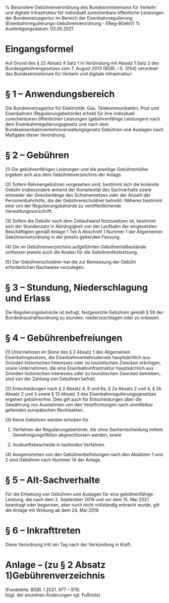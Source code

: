 % Besondere Gebührenverordnung des Bundesministeriums für Verkehr und digitale Infrastruktur für individuell zurechenbare öffentliche Leistungen der Bundesnetzagentur im Bereich der Eisenbahnregulierung  (Eisenbahnregulierungs-Gebührenverordnung - EReg-BGebV)
% Ausfertigungsdatum: 03.05.2021
 
# Eingangsformel

Auf Grund des § 22 Absatz 4 Satz 1 in Verbindung mit Absatz 1 Satz 2 des Bundesgebührengesetzes vom 7. August 2013 (BGBl. I S. 3154) verordnet das Bundesministerium für Verkehr und digitale Infrastruktur:

# § 1 – Anwendungsbereich

Die Bundesnetzagentur für Elektrizität, Gas, Telekommunikation, Post und Eisenbahnen (Regulierungsbehörde) erhebt für ihre individuell zurechenbaren öffentlichen Leistungen (gebührenfähige Leistungen) nach dem Eisenbahnregulierungsgesetz und nach dem Bundeseisenbahnverkehrsverwaltungsgesetz Gebühren und Auslagen nach Maßgabe dieser Verordnung.

# § 2 – Gebühren

(1) Die gebührenfähigen Leistungen und die jeweilige Gebührenhöhe ergeben sich aus dem Gebührenverzeichnis der Anlage.

(2) Sofern Rahmengebühren vorgesehen sind, bestimmt sich die konkrete Gebühr insbesondere anhand der Komplexität des Sachverhalts sowie entweder der Streckenlänge des Schienennetzes oder der Anzahl der Personenbahnhöfe, die der Gebührenschuldner betreibt. Näheres bestimmt eine von der Regulierungsbehörde zu veröffentlichende Verwaltungsvorschrift.

(3) Sofern die Gebühr nach dem Zeitaufwand festzusetzen ist, bestimmt sich der Stundensatz in Abhängigkeit von der Laufbahn der eingesetzten Beschäftigten gemäß Anlage 1 Teil A Abschnitt 1 Nummer 1 der Allgemeinen Gebührenverordnung in der jeweils geltenden Fassung.

(4) Die im Gebührenverzeichnis aufgeführten Gebührentatbestände umfassen jeweils auch die Kosten für die Gebührenfestsetzung.

(5) Der Gebührenschuldner hat die zur Bemessung der Gebühr erforderlichen Nachweise vorzulegen.

# § 3 – Stundung, Niederschlagung und Erlass

Die Regulierungsbehörde ist befugt, festgesetzte Gebühren gemäß § 59 der Bundeshaushaltsordnung zu stunden, niederzuschlagen oder zu erlassen.

# § 4 – Gebührenbefreiungen

(1) Unternehmen im Sinne des § 2 Absatz 1 des Allgemeinen Eisenbahngesetzes, die Eisenbahnverkehrsdienste hauptsächlich aus Gründen historischen Interesses oder zu touristischen Zwecken erbringen, sowie Unternehmen, die eine Eisenbahninfrastruktur hauptsächlich aus Gründen historischen Interesses oder zu touristischen Zwecken betreiben, sind von der Zahlung von Gebühren befreit.

(2) Entscheidungen nach § 2 Absatz 4, 6 und 6a, § 2a Absatz 2 und 4, § 2b Absatz 2 und 3 sowie § 13 Absatz 3 des Eisenbahnregulierungsgesetzes ergehen gebührenfrei. Dies gilt auch für Entscheidungen über die Gewährung von Ausnahmen von den Verpflichtungen nach unmittelbar geltenden europäischen Rechtsakten.

(3) Keine Gebühren werden erhoben für

1. Verfahren der Regulierungsbehörde, die ohne Sachentscheidung mittels Genehmigungsfiktion abgeschlossen werden, sowie

2. Auskunftsbescheide in laufenden Verfahren.

(4) Ausgenommen von den Gebührenbefreiungen nach den Absätzen 1 und 2 sind Gebühren nach Nummer 14 der Anlage.

# § 5 – Alt-Sachverhalte

Für die Erhebung von Gebühren und Auslagen für eine gebührenfähige Leistung, die nach dem 2. September 2016 und vor dem 15. Mai 2021 beantragt oder begonnen, aber noch nicht vollständig erbracht wurde, gilt die Anlage mit Wirkung ab dem 24. Mai 2019.

# § 6 – Inkrafttreten

Diese Verordnung tritt am Tag nach der Verkündung in Kraft.

# Anlage – (zu § 2 Absatz 1)Gebührenverzeichnis

(Fundstelle: BGBl. I 2021, 977 – 979;  
bzgl. der einzelnen Änderungen vgl. Fußnote)

 
